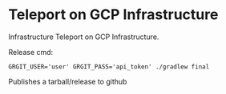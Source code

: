 # Teleport on GCP Infrastructure

Infrastructure Teleport on GCP Infrastructure.

Release cmd:

    GRGIT_USER='user' GRGIT_PASS='api_token' ./gradlew final

Publishes a tarball/release to github